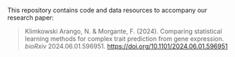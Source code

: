 This repository contains code and data resources to accompany our research paper:

> Klimkowski Arango, N. & Morgante, F. (2024).
> Comparing statistical learning methods for complex trait prediction from gene expression.
> *bioRxiv* 2024.06.01.596951.
> https://doi.org/10.1101/2024.06.01.596951
